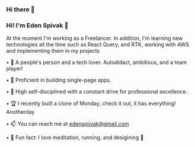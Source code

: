 ### Hi there 👋

<!--
**Spiivak/Spiivak** is a ✨ _special_ ✨ repository because its `README.md` (this file) appears on your GitHub profile.

Here are some ideas to get you started:

- 🔭 I’m currently working on ...
- 🌱 I’m currently learning ...
- 👯 I’m looking to collaborate on ...
- 🤔 I’m looking for help with ...
- 💬 Ask me about ...
- 📫 How to reach me: ...
- 😄 Pronouns: ...
- ⚡ Fun fact: ...
-->

### Hi! I'm Eden Spivak 👋
At the moment I'm working as a Freelancer.
In addition, I'm learning new technologies all the time such as React Query, and RTK, working with AWS and implementing them in my projects

• 🧲 A people's person and a tech lover. Autodidact, ambitious, and a team player!

• 🌴 Proficient in building single-page apps.

• 🎯 High self-disciplined with a constant drive for professional excellence.

• 🏆 I recently built a clone of Monday, check it out, it has everything! Anotherday

• 📫 You can reach me at edenspiivak@gmail.com

• 💙 Fun fact: I love meditation, running, and desigining 🎨
